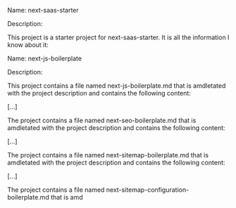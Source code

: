 



Name: next-saas-starter

Description:

This project is a starter project for next-saas-starter. It is all the information I know about it:

Name: next-js-boilerplate

Description:

This project contains a file named next-js-boilerplate.md that is amdletated with the project description and contains the following content:

[...]

The project contains a file named next-seo-boilerplate.md that is amdletated with the project description and contains the following content:

[...]

The project contains a file named next-sitemap-boilerplate.md that is amdletated with the project description and contains the following content:

[...]

The project contains a file named next-sitemap-configuration-boilerplate.md that is amd
